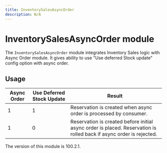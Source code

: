 ```yaml
---
title: InventorySalesAsyncOrder
description: N/A
---
```


# InventorySalesAsyncOrder module

The `InventorySalesAsyncOrder` module integrates Inventory Sales logic with Async Order module.
It gives ability to use "Use deferred Stock update" config option with async order.

## Usage

| Async Order | Use Deferred Stock Update | Result                                                                                                              |
|-------------|---------------------------|---------------------------------------------------------------------------------------------------------------------|
| 1           | 1                         | Reservation is created when async order is processed by consumer.                                                   |
| 1           | 0                         | Reservation is created before initial async order is placed. Reservation is rolled back if async order is rejected. |

<InlineAlert slots="text" />
The version of this module is 100.2.1.
